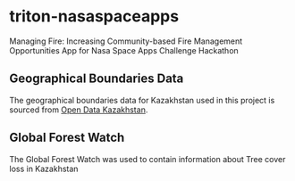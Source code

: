 # triton-nasaspaceapps
Managing Fire: Increasing Community-based Fire Management Opportunities App for Nasa Space Apps Challenge Hackathon

## Geographical Boundaries Data

The geographical boundaries data for Kazakhstan used in this project is sourced from [Open Data Kazakhstan](https://github.com/open-data-kazakhstan/geo-boundaries-kz).

## Global Forest Watch
The Global Forest Watch was used to contain information about Tree cover loss in Kazakhstan 

